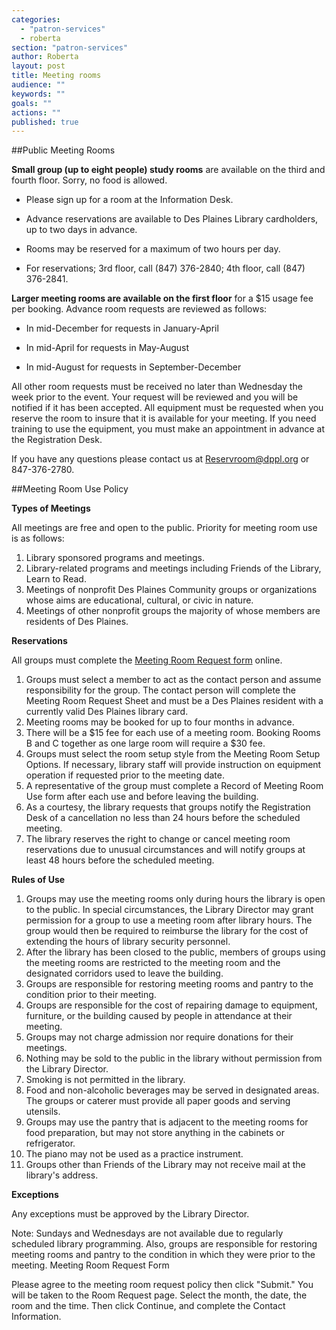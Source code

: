 ```yaml
---
categories: 
  - "patron-services"
  - roberta
section: "patron-services"
author: Roberta
layout: post
title: Meeting rooms
audience: ""
keywords: ""
goals: ""
actions: ""
published: true
---
```


##Public Meeting Rooms

**Small group (up to eight people) study rooms** are available on the third and fourth floor. Sorry, no food is allowed.

- Please sign up for a room at the Information Desk.

- Advance reservations are available to Des Plaines Library cardholders, up to two days in advance.

- Rooms may be reserved for a maximum of two hours per day.

- For reservations; 3rd floor, call (847) 376-2840; 4th floor, call (847) 376-2841.

**Larger meeting rooms are available on the first floor** for a $15 usage fee per booking. Advance room requests are reviewed as follows: 

- In mid-December for requests in January-April 

- In mid-April for requests in May-August 

- In mid-August for requests in September-December

All other room requests must be received no later than Wednesday the week prior to the event. Your request will be reviewed and you will be notified if it has been accepted.  All equipment must be requested when you reserve the room to insure that it is available for your meeting. If you need training to use the equipment, you must make an appointment in advance at the Registration Desk.

If you have any questions please contact us at [Reservroom@dppl.org]() or 847-376-2780.

##Meeting Room Use Policy

**Types of Meetings**

All meetings are free and open to the public. Priority for meeting room use is as follows:
1. Library sponsored programs and meetings.
2. Library-related programs and meetings including Friends of the Library, Learn to Read. 
3. Meetings of nonprofit Des Plaines Community groups or organizations whose aims are educational, cultural, or civic in nature. 
4. Meetings of other nonprofit groups the majority of whose members are residents of Des Plaines. 

**Reservations**

All groups must complete the [Meeting Room Request form]() online.

1. Groups must select a member to act as the contact person and assume responsibility for the group. The contact person will complete the Meeting Room Request Sheet and must be a Des Plaines resident with a currently valid Des Plaines library card.
2. Meeting rooms may be booked for up to four months in advance.
3. There will be a $15 fee for each use of a meeting room. Booking Rooms B and C together as one large room will require a $30 fee.
4. Groups must select the room setup style from the Meeting Room Setup Options. If necessary, library staff will provide instruction on equipment operation if requested prior to the meeting date.
5. A representative of the group must complete a Record of Meeting Room Use form after each use and before leaving the building.
6. As a courtesy, the library requests that groups notify the Registration Desk of a cancellation no less than 24 hours before the scheduled meeting.
7. The library reserves the right to change or cancel meeting room reservations due to unusual circumstances and will notify groups at least 48 hours before the scheduled meeting.

**Rules of Use**
1. Groups may use the meeting rooms only during hours the library is open to the public. In special circumstances, the Library Director may grant permission for a group to use a meeting room after library hours. The group would then be required to reimburse the library for the cost of extending the hours of library security personnel.
2. After the library has been closed to the public, members of groups using the meeting rooms are restricted to the meeting room and the designated corridors used to leave the building.
3. Groups are responsible for restoring meeting rooms and pantry to the condition prior to their meeting.
4. Groups are responsible for the cost of repairing damage to equipment, furniture, or the building caused by people in attendance at their meeting.
5. Groups may not charge admission nor require donations for their meetings.
6. Nothing may be sold to the public in the library without permission from the Library Director.
7. Smoking is not permitted in the library.
8. Food and non-alcoholic beverages may be served in designated areas. The groups or caterer must provide all paper goods and serving utensils.
9. Groups may use the pantry that is adjacent to the meeting rooms for food preparation, but may not store anything in the cabinets or refrigerator.
10. The piano may not be used as a practice instrument.
11. Groups other than Friends of the Library may not receive mail at the library's address.

**Exceptions**

Any exceptions must be approved by the Library Director.

Note: Sundays and Wednesdays are not available due to regularly scheduled library programming. Also, groups are responsible for restoring meeting rooms and pantry to the condition in which they were prior to the meeting.
Meeting Room Request Form

Please agree to the meeting room request policy then click "Submit." You will be taken to the Room Request page. Select the month, the date, the room and the time. Then click Continue, and complete the Contact Information. 





